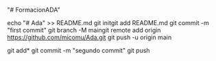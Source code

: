 "# FormacionADA" 


echo "# Ada" >> README.md
git initgit add README.md
git commit -m "first commit"
git branch -M maingit remote 
add origin https://github.com/micomu/Ada.git
git push -u origin main

git add*
git commit -m "segundo commit"
git push
